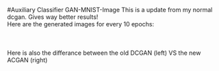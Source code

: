 #Auxiliary Classifier GAN-MNIST-Image
This is a update from my normal dcgan. Gives way better results!
<br/>
Here are the generated images for every 10 epochs:
<br/>
<br/>
<br/>
<br/>
Here is also the differance between the old DCGAN (left) VS the new ACGAN (right)
